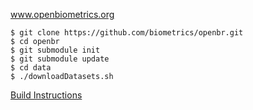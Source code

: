 www.openbiometrics.org

    $ git clone https://github.com/biometrics/openbr.git
    $ cd openbr
    $ git submodule init
    $ git submodule update
    $ cd data
    $ ./downloadDatasets.sh

[Build Instructions](http://openbiometrics.org/doxygen/latest/installation.html)
